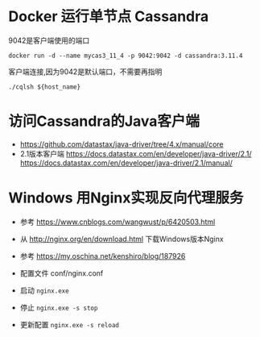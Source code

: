 # Docker 运行单节点 Cassandra
9042是客户端使用的端口
```shell
docker run -d --name mycas3_11_4 -p 9042:9042 -d cassandra:3.11.4
```

客户端连接,因为9042是默认端口，不需要再指明
```shell
./cqlsh ${host_name}
```

# 访问Cassandra的Java客户端
* https://github.com/datastax/java-driver/tree/4.x/manual/core
* 2.1版本客户端 https://docs.datastax.com/en/developer/java-driver/2.1/  
https://docs.datastax.com/en/developer/java-driver/2.1/manual/

# Windows 用Nginx实现反向代理服务
* 参考 https://www.cnblogs.com/wangwust/p/6420503.html
* 从 http://nginx.org/en/download.html 下载Windows版本Nginx

* 参考 https://my.oschina.net/kenshiro/blog/187926
* 配置文件 conf/nginx.conf
* 启动 ```nginx.exe```
* 停止 ```nginx.exe -s stop```
* 更新配置 ```nginx.exe -s reload```
